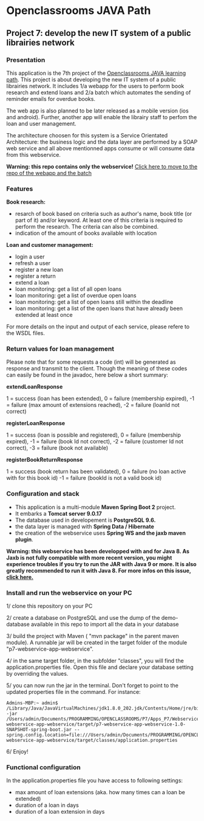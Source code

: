 #  Openclassrooms JAVA Path
## Project 7: develop the new IT system of a public librairies network


### **Presentation**

This application is the 7th project of the [Openclassrooms JAVA learning path](https://openclassrooms.com/en/paths/88-developpeur-dapplication-java).
This project is about developing the new IT system of a public librairies network. 
It includes 1/a webapp for the users to perform book research and extend loans and 2/a batch which automates the sending of reminder emails for overdue books.

The web app is also planned to be later released as a mobile version (ios and android). Further, another app will enable the librairy staff to perfom the loan and user management. 

The architecture choosen for this system is a Service Orientated Architecture: the business logic and the data layer are performed by a SOAP web service and all above mentionned apps consume or will consume data from this webservice. 

**Warning: this repo contains only the webservice!**
[Click here to move to the repo of the webapp and the batch](https://github.com/JulienDeBerlin/p7-librairyManagement-webapp)


### **Features**

**Book research:**
* resarch of book based on criteria such as author's name, book title (or part of it) and/or keyword. At least one of this criteria is required to perform
the research. The criteria can also be combined. 
* indication of the amount of books available with location

**Loan and customer management:**
* login a user
* refresh a user
* register a new loan
* register a return
* extend a loan
* loan monitoring: get a list of all open loans
* loan monitoring: get a list of overdue open loans
* loan monitoring: get a list of open loans still within the deadline
* loan monitoring: get a list of the open loans that have already been extended at least once

For more details on the input and output of each service, please refere to the WSDL files. 


### **Return values for loan management**
Please note that for some requests a code (int) will be generated as response and transmit to the client. 
Though the meaning of these codes can easily be found in the javadoc, here below a short summary: 

**extendLoanResponse**

1 = success (loan has been extended),
0 = failure (membership expired),
-1 = failure (max amount of extensions reached),
-2 = failure (loanId not correct)

**registerLoanResponse**

1 = success (loan is possible and registered),
0 = failure (membership expired),
-1 = failure (book Id not correct),
-2 = failure (customer Id not correct),
-3 = failure (book not available)

**registerBookReturnResponse**

1 = success (book return has been validated),
0 = failure (no loan active with for this book id)
-1 = failure (bookId is not a valid book id)


### **Configuration and stack**
* This application is a multi-module **Maven Spring Boot 2** project.
* It embarks a **Tomcat server 9.0.17**
* The database used in developement is **PostgreSQL 9.6.** 
* the data layer is managed with **Spring Data / Hibernate**
* the creation of the webservice uses **Spring WS and the jaxb maven plugin**. 

**Warning: this webservice has been developped with and for Java 8. As Jaxb is not fully compatible with more recent version, you might experience troubles if
you try to run the JAR with Java 9 or more. It is also greatly recommended to run it with Java 8. For more infos on this issue, [click here.](https://www.jesperdj.com/2018/09/30/jaxb-on-java-9-10-11-and-beyond/)**


### **Install and run the webservice on your PC**

1/ clone this repository on your PC

2/ create a database on PostgreSQL and use the dump of the demo-database available in this repo to import all the data in your database

3/ build the project with Maven ( "mvn package" in the parent maven module). A runnable jar will be created in the target folder of the module "p7-webservice-app-webservice". 

4/ in the same target folder, in the subfolder "classes", you will find the application.properties file. Open this file and declare your database setting by overriding the values. 

5/ you can now run the jar in the terminal. Don't forget to point to the updated properties file in the command. For instance: 

```
Admins-MBP:~ admin$ /Library/Java/JavaVirtualMachines/jdk1.8.0_202.jdk/Contents/Home/jre/bin/java -jar /Users/admin/Documents/PROGRAMMING/OPENCLASSROOMS/P7/Apps_P7/WebserviceApp/p7-webservice-app-webservice/target/p7-webservice-app-webservice-1.0-SNAPSHOT-spring-boot.jar --spring.config.location=file:///Users/admin/Documents/PROGRAMMING/OPENCLASSROOMS/P7/Apps_P7/WebserviceApp/p7-webservice-app-webservice/target/classes/application.properties 
```

6/ Enjoy!


### **Functional configuration**

In the application.properties file you have access to following settings:
* max amount of loan extensions (aka. how many times can a loan be extended)
* duration of a loan in days
* duration of a loan extension in days
